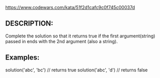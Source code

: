 https://www.codewars.com/kata/51f2d1cafc9c0f745c00037d

## DESCRIPTION:
Complete the solution so that it returns true if the first argument(string) passed in ends with the 2nd argument (also a string).

## Examples:

solution('abc', 'bc') // returns true
solution('abc', 'd') // returns false